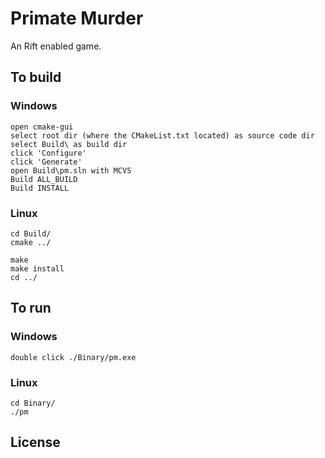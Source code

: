 # Primate Murder

An Rift enabled game.

## To build

### Windows

    open cmake-gui
    select root dir (where the CMakeList.txt located) as source code dir
    select Build\ as build dir
    click 'Configure'
    click 'Generate'
    open Build\pm.sln with MCVS
    Build ALL_BUILD
    Build INSTALL

### Linux

    cd Build/
    cmake ../

    make
    make install
    cd ../

## To run

### Windows

    double click ./Binary/pm.exe

### Linux

    cd Binary/
    ./pm

## License
